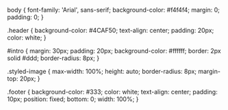 
body {
font-family: 'Arial', sans-serif;
    background-color: #f4f4f4;
    margin: 0;
    padding: 0;
}


.header {
    background-color: #4CAF50;
    text-align: center;
    padding: 20px;
    color: white;
}


#intro {
    margin: 30px;
    padding: 20px;
    background-color: #ffffff;
    border: 2px solid #ddd;
    border-radius: 8px;
}

.styled-image {
    max-width: 100%;
    height: auto;
    border-radius: 8px;
    margin-top: 20px;
}

.footer {
    background-color: #333;
    color: white;
    text-align: center;
    padding: 10px;
    position: fixed;
    bottom: 0;
    width: 100%;
}
